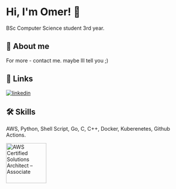 
# Hi, I'm Omer! 👋
BSc Computer Science student 3rd year.



## 🚀 About me
For more - contact me. maybe Ill tell you ;)
## 🔗 Links
[![linkedin](https://img.shields.io/badge/linkedin-0A66C2?style=for-the-badge&logo=linkedin&logoColor=white)](https://www.linkedin.com/in/omer-aplatony/)

## 🛠 Skills
AWS, Python, Shell Script, Go, C, C++, Docker, Kuberenetes, Github Actions.

<a href="https://www.credly.com/badges/2e012283-99a7-4bf3-8f72-f207f9536e2b/public_url" target="_blank" title="Badge AWS Certified Solutions Architect – Associate" alt="AWS Certified Solutions Architect – Associate"><img src="https://user-images.githubusercontent.com/1132274/202476096-07ddb159-9867-45df-b892-cf5ffc86c058.png" alt="AWS Certified Solutions Architect – Associate" width="110px"  style="max-width:110px;"></a>&nbsp; &nbsp;
